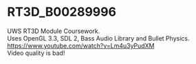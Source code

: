 # RT3D_B00289996
UWS RT3D Module Coursework. <br />
Uses OpenGL 3.3, SDL 2, Bass Audio Library and Bullet Physics.  
https://www.youtube.com/watch?v=Lm4u3yPudXM  
Video quality is bad!

